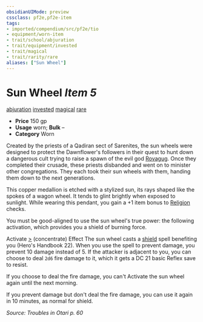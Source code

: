 ```yaml
---
obsidianUIMode: preview
cssclass: pf2e,pf2e-item
tags:
- imported/compendium/src/pf2e/tio
- equipment/worn-item
- trait/school/abjuration
- trait/equipment/invested
- trait/magical
- trait/rarity/rare
aliases: ["Sun Wheel"]
---
```

# Sun Wheel *Item 5*  
[abjuration](abjuration.md)  [invested](invested.md)  [magical](magical.md)  [rare](rare.md)  

- **Price** 150 gp
- **Usage** worn; **Bulk** –
- **Category** Worn

Created by the priests of a Qadiran sect of Sarenites, the sun wheels were designed to protect the Dawnflower's followers in their quest to hunt down a dangerous cult trying to raise a spawn of the evil god [Rovagug](../../setting/deities/rovagug.md). Once they completed their crusade, these priests disbanded and went on to minister other congregations. They each took their sun wheels with them, handing them down to the next generations.

This copper medallion is etched with a stylized sun, its rays shaped like the spokes of a wagon wheel. It tends to glint brightly when exposed to sunlight. While wearing this pendant, you gain a +1 item bonus to [Religion](../../skills.md#Religion) checks.

You must be good-aligned to use the sun wheel's true power: the following activation, which provides you a shield of burning force.

Activate [>](chapter-9-playing-the-game.md#Actions "Single Action") (concentrate) Effect The sun wheel casts a [shield](../../spells/shield.md) spell benefiting you (Hero's Handbook 22). When you use the spell to prevent damage, you prevent 10 damage instead of 5. If the attacker is adjacent to you, you can choose to deal `2d6` fire damage to it, which it gets a DC 21 basic Reflex save to resist.

If you choose to deal the fire damage, you can't Activate the sun wheel again until the next morning.

If you prevent damage but don't deal the fire damage, you can use it again in 10 minutes, as normal for shield.

*Source: Troubles in Otari p. 60*